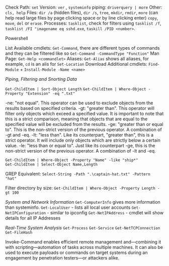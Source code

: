 Check Path: `set` 
Version: `ver` , `systeminfo` 
piping: `driverquery | more` 
Other: `cls, help` 
Files: `dir /a` (hidden files), `dir /s`, `tree`, `mkdir`, `rmdir`, `more` (can help read large files by page clicking space or by line clicking enter)
`copy`, `move`, `del` or `erase`.
Processes: `tasklist`, check for filters using `tasklist /f`, `tasklist /FI "imagename eq sshd.exe`, `taskill /PID <number>`.

Powershell 

List Available cmdlets: `Get-Command`, there are different types of commands and they can be filtered like so `Get-Command -CommandType "Function"` 
Man Page: `Get-Help <commandlet>`
Aliases: `Get-Alias` shows all aliases, for example, `cd` is an alis for `Set-Location` 
Download Additional cmdlets: `Find-Module` + `Install-Module -Name <name>` 


*Piping, Filtering and Snorting Data*

`Get-ChildItem | Sort-Object Length`
`Get-ChildItem | Where-Object -Property "Extension" -eq ".txt" `

-ne: "not equal". This operator can be used to exclude objects from the results based on specified criteria.
-gt: "greater than". This operator will filter only objects which exceed a specified value. It is important to note that this is a strict comparison, meaning that objects that are equal to the specified value will be excluded from the results.
-ge: "greater than or equal to". This is the non-strict version of the previous operator. A combination of -gt and -eq.
-lt: "less than". Like its counterpart, "greater than", this is a strict operator. It will include only objects which are strictly below a certain value.
-le: "less than or equal to". Just like its counterpart -ge, this is the non-strict version of the previous operator. A combination of -lt and -eq.

`Get-ChildItem | Where-Object -Property "Name" -like "ship*"`  
`Get-ChildItem | Select-Object Name,Length `

GREP Equivalent: `Select-String -Path ".\captain-hat.txt" -Pattern "hat"`


Filter directory by size: `Get-ChildItem | Where-Object -Property Length -gt 100`

*System and Network Information*
`Get-ComputerInfo` gives more information than systeminfo.
`Get-LocalUser` - lists all local user accounts
`Get-NetIPConfiguration` - similar to ipconfig
`Get-NetIPAddress` - cmdlet will show details for all IP Addresses


*Real-Time System Analysis*
`Get-Process`
`Get-Service` 
`Get-NetTCPConnection` 
`Get-FileHash`

Invoke-Command enables efficient remote management and—combining it with scripting—automation of tasks across multiple machines. It can also be used to execute payloads or commands on target systems during an engagement by penetration testers—or attackers alike.
